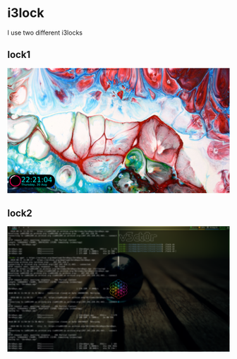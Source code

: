 # i3lock

I use two different i3locks

## lock1

![Picture](../i3/Pictures/lock1.png)

## lock2

![Picture](../i3/Pictures/lock2.png)